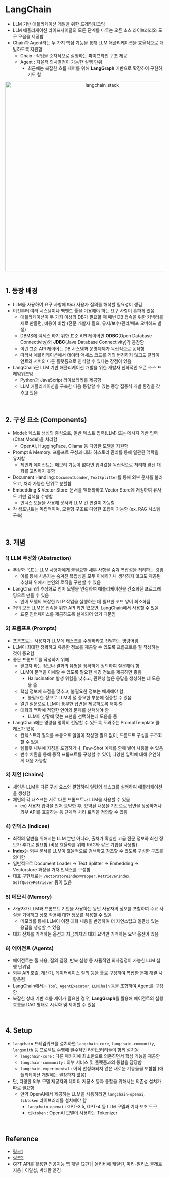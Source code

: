 # LangChain

- LLM 기반 애플리케이션 개발을 위한 프레임워크임
- LLM 애플리케이션 라이프사이클의 모든 단계를 다루는 오픈 소스 라이브러리와 도구 모음을 제공함
- Chain과 Agent라는 두 가지 핵심 기능을 통해 LLM 애플리케이션을 효율적으로 개발하도록 지원함
    - Chain : 작업을 순차적으로 실행하는 파이프라인 구조 제공
    - Agent : 자율적 의사결정이 가능한 실행 단위
        - 최근에는 복잡한 흐름 제어를 위해 **LangGraph** 기반으로 확장하여 구현하기도 함

<div style="text-align: center;">
    <img src="https://python.langchain.com/svg/langchain_stack_112024_dark.svg" 
        alt="langchain_stack" 
        width="600" 
        style="border: 0;">
</div>

<br>

## 1. 등장 배경

- LLM을 사용하여 요구 사항에 따라 사용자 질의를 해석할 필요성이 생김
- 이전부터 여러 시스템이나 백엔드 툴을 이용해야 하는 요구 사항이 흔하게 있음
    - 애플리케이션이 두 가지 이상의 DB가 필요할 때 매번 DB 접속을 위한 커넥터를 새로 만들면, 비용이 비쌈 (전문 개발자 필요, 유지/보수/관리/배포 오버헤드 발생)
    - DBMS에 엑세스 하기 위한 표준 API 레이어인 **ODBC**(Open Database Connectivity)와 **JDBC**(Java Database Connectivity)가 등장함
    - 이런 표준 API 레이어는 DB 시스템과 운영체제가 독립적으로 동작함
    - 따라서 애플리케이션에서 데이터 액세스 코드를 거의 변경하지 않고도 클라이언트와 서버의 다른 플랫폼으로 인식할 수 있다는 장점이 있음
- LangChain은 LLM 기반 애플리케이션 개발을 위한 개발자 친화적인 오픈 소스 프레임워크임
    - Python과 JavaScript 라이브러리를 제공함
    - LLM 애플리케이션을 구축한 다음 통합할 수 있는 중앙 집중식 개발 환경을 갖추고 있음

<br>

## 2. 구성 요소 (Components)

- Model: 텍스트 생성의 중심으로, 일반 텍스트 입력(LLM) 또는 메시지 기반 입력(Chat Model)을 처리함
    - OpenAI, HuggingFace, Ollama 등 다양한 모델을 지원함
- Prompt & Memory: 프롬프트 구성과 대화 히스토리 관리를 통해 일관된 맥락을 유지함
    - 체인과 에이전트는 메모리 기능이 없다면 입력값을 독립적으로 처리해 앞선 대화를 고려하지 못함
- Document Handling: `DocumentLoader`, `TextSplitter`를 통해 외부 문서를 불러오고, 처리 가능한 단위로 분할함
- Embedding & Vector Store: 문서를 벡터화하고 Vector Store에 저장하여 유사도 기반 검색을 수행함
    - 인덱스 모듈을 사용해 문서와 LLM 간 연결이 가능함
- 각 컴포넌트는 독립적이며, 모듈형 구조로 다양한 조합이 가능함 (ex. RAG 시스템 구축)

<br>

## 3. 개념

### 1\) LLM 추상화 (Abstraction)

- 추상화 목표는 LLM 사용자에게 불필요한 세부 사항을 숨겨 복잡성을 처리하는 것임
    - 이를 통해 사용자는 숨겨진 복잡성을 모두 이해하거나 생각하지 않고도 제공된 추상화 위에서 본인의 로직을 구현할 수 있음
- LangChain의 추상화로 언어 모델을 연결하여 애플리케이션을 간소화된 프로그래밍으로 만들 수 있음
    - 언어 모델의 복잡한 NLP 작업을 실행하는 데 필요한 코드 양이 최소화됨
- 거의 모든 LLM은 접속을 위한 API 키만 있으면, LangChain에서 사용할 수 있음
    - 표준 인터페이스를 제공하도록 설계되어 있기 때문임

### 2\) 프롬프트 (Prompts)

- 프롬프트는 사용자가 LLM에 태스크를 수행하라고 전달하는 명령어임
- LLM이 최대한 정확하고 유용한 정보를 제공할 수 있도록 프롬프트를 잘 작성하는 것이 중요함
- 좋은 프롬프트를 작성하기 위해
    - 얻고자 하는 정보나 결과의 유형을 정확하게 정의하여 질문해야 함
    - LLM이 문맥을 이해할 수 있도록 필요한 배경 정보를 제공하면 좋음
        - Hallucination 발생 위험을 낮추고, 관련성 높은 응답을 생성하는 데 도움을 줌
    - 핵심 정보에 초점을 맞추고, 불필요한 정보는 배제해야 함
        - 불필요한 정보로 LLM이 덜 중요한 부분에 집중할 수 있음
    - 열린 질문으로 LLM이 풍부한 답변을 제공하도록 해야 함
    - 대화의 맥락에 적합한 언어와 문제를 선택해야 함
        - LLM이 상황에 맞는 표현을 선택하는데 도움을 줌
- LangChain에는 명령을 명확히 전달할 수 있도록 도와주는 PromptTemplate 클래스가 있음
    - 컨텍스트와 질의를 수동으로 일일이 작성할 필요 없이, 프롬프트 구성을 구조화할 수 있음
    - 템플릿 내부에 지침을 포함하거나, Few-Shot 예제를 함께 넣어 사용할 수 있음
    - 변수 치환을 통해 동적 프롬프트를 구성할 수 있어, 다양한 입력에 대해 유연하게 대응 가능함

### 3\) 체인 (Chains)

- 체인은 LLM을 다른 구성 요소와 결합하여 일련의 태스크를 실행하여 애플리케이션을 생성함
- 체인의 각 태스크는 서로 다른 프롬프트나 LLM을 사용할 수 있음
    - ex) 사용자 입력을 먼저 요약한 후, 요약된 내용을 기반으로 답변을 생성하거나 외부 API를 호출하는 등 단계적 처리 로직을 정의할 수 있음

### 4\) 인덱스 (Indices)

- 최적의 답변을 위해서는 LLM 뿐만 아니라, 출처가 확실한 고급 전문 정보와 최신 정보가 추가로 필요함 (비용 효율화를 위해 RAG와 같은 기법을 사용함)
- **Index**는 외부 문서를 LLM이 효율적으로 검색하고 참조할 수 있도록 구성한 구조를 의미함
- 일반적으로 Document Loader → Text Splitter → Embedding → Vectorstore 과정을 거쳐 인덱스를 구성함
- 대표 구현체로는 `VectorstoreIndexWrapper`, `RetrieverIndex`, `SelfQueryRetriever` 등이 있음

### 5\) 메모리 (Memory)

- 사용자가 LLM과 프롬프트 기반을 사용하는 동안 사용자의 정보를 포함하여 주요 사실을 기억하고 상호 작용에 대한 정보를 적용할 수 있음
    - 메모리를 통해 LLM이 이전 대화 내용을 반영하여 더 자연스럽고 일관성 있는 응답을 생성할 수 있음
- 대화 전체를 기억하는 옵션과 지금까지의 대화 요약만 기억하는 요약 옵션이 있음


### 6\) 에이전트 (Agents)

- 에이전트는 툴 사용, 질의 결정, 반복 실행 등 자율적인 의사결정이 가능한 LLM 실행 단위임
- 외부 API 호출, 계산기, 데이터베이스 질의 등을 툴로 구성하여 복잡한 문제 해결 시 활용됨
- LangChain에서는 `Tool`, `AgentExecutor`, `LLMChain` 등을 조합하여 Agent를 구성함
- 복잡한 상태 기반 흐름 제어가 필요한 경우, **LangGraph**를 활용해 에이전트의 실행 흐름을 DAG 형태로 시각화 및 제어할 수 있음

<br>

## 4. Setup

- `langchain` 프레임워크를 설치하면 `langchain-core`, `langchain-community`, `langsmith` 등 프로젝트 수행에 필수적인 라이브러리들이 함께 설치됨
    - `langchain-core` : 다른 패키지에 최소한으로 의존하면서 핵심 기능을 제공함
    - `langchain-community` : 외부 서비스 및 플랫폼과의 통합을 담당함
    - `langchain-experimental` : 아직 안정화되지 않은 새로운 기능들을 포함함 (애플리케이션 개발에는 권장하지 않음)
- 단, 다양한 외부 모델 제공자와 데이터 저장소 등과 통합을 위해서는 의존성 설치가 따로 필요함
    - 만약 OpenAI에서 제공하는 LLM을 사용하려면 `langchain-openai`, `tiktoken` 라이브러리를 설치해야 함
        - `langchain-openai` : GPT-3.5, GPT-4 등 LLM 모델과 기타 보조 도구
        - `tiktoken` : OpenAI 모델이 사용하는 Tokenizer 

<br>

## Reference

- [링크1](https://brunch.co.kr/@ywkim36/147)
- [링크2](https://wikidocs.net/231153)
- GPT API를 활용한 인공지능 앱 개발 [2판] | 올리비에 케일린, 마리-알리스 블레트 지음 | 이일섭, 박태환 옮김